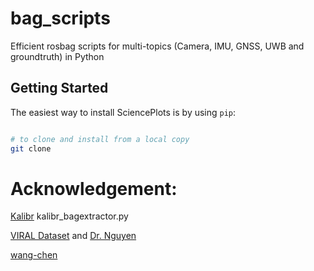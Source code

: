 # bag_scripts
Efficient rosbag scripts for multi-topics (Camera, IMU, GNSS, UWB and groundtruth) in Python

Getting Started
---------------

The easiest way to install SciencePlots is by using `pip`:

```bash

# to clone and install from a local copy
git clone 
```

# Acknowledgement:
   [Kalibr](https://github.com/ethz-asl/kalibr) kalibr_bagextractor.py
   
   [VIRAL Dataset](https://github.com/ntu-aris/ntu_viral_dataset) and [Dr. Nguyen](https://github.com/brytsknguyen)
   
   [wang-chen](https://github.com/wang-chen/uwb_driver)
